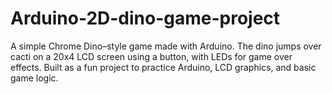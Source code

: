 # Arduino-2D-dino-game-project
A simple Chrome Dino–style game made with Arduino. The dino jumps over cacti on a 20x4 LCD screen using a button, with LEDs for game over effects. Built as a fun project to practice Arduino, LCD graphics, and basic game logic.
